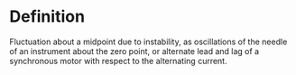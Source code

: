 # Definition

Fluctuation about a midpoint due to instability, as oscillations of the
needle of an instrument about the zero point, or alternate lead and lag
of a synchronous motor with respect to the alternating current.
